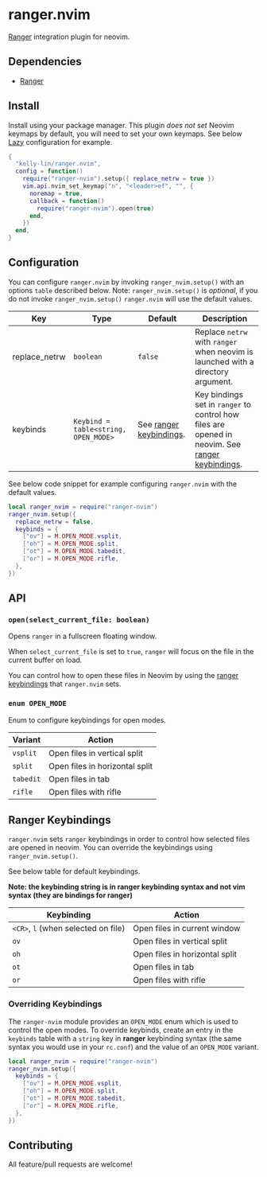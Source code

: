 # ranger.nvim

[Ranger](https://github.com/ranger/ranger) integration plugin for neovim.

## Dependencies

- [Ranger](https://github.com/ranger/ranger)

## Install

Install using your package manager. This plugin *does not set* Neovim keymaps by
default, you will need to set your own keymaps. See below [Lazy](https://github.com/folke/lazy.nvim)
configuration for example.

```lua
{
  "kelly-lin/ranger.nvim",
  config = function()
    require("ranger-nvim").setup({ replace_netrw = true })
    vim.api.nvim_set_keymap("n", "<leader>ef", "", {
      noremap = true,
      callback = function()
        require("ranger-nvim").open(true)
      end,
    })
  end,
}
```

## Configuration

You can configure `ranger.nvim` by invoking `ranger_nvim.setup()` with an
options `table` described below. Note: `ranger_nvim.setup()` is *optional*, if you
do not invoke `ranger_nvim.setup()` `ranger.nvim` will use the default values.

| Key           | Type      | Default | Description                        |
| ------------- | --------- | ------- | ---------------------------------- |
| replace_netrw | `boolean` | `false` | Replace `netrw` with `ranger` when neovim is launched with a directory argument. |
| keybinds      | `Keybind = table<string, OPEN_MODE>` | See [ranger keybindings](#ranger-keybindings). | Key bindings set in `ranger` to control how files are opened in neovim. See [ranger keybindings](#ranger-keybindings). |

See below code snippet for example configuring `ranger.nvim` with the default
values.

```lua
local ranger_nvim = require("ranger-nvim")
ranger_nvim.setup({
  replace_netrw = false,
  keybinds = {
    ["ov"] = M.OPEN_MODE.vsplit,
    ["oh"] = M.OPEN_MODE.split,
    ["ot"] = M.OPEN_MODE.tabedit,
    ["or"] = M.OPEN_MODE.rifle,
  },
})
```

## API

### `open(select_current_file: boolean)`

Opens `ranger` in a fullscreen floating window.

When `select_current_file` is set to `true`, `ranger` will focus on the file in
the current buffer on load.

You can control how to open these files in Neovim by using the [ranger keybindings](#ranger-keybindings)
that `ranger.nvim` sets.

### `enum OPEN_MODE`

Enum to configure keybindings for open modes.

| Variant | Action |
| ------- | ------ |
| `vsplit` | Open files in vertical split |
| `split` | Open files in horizontal split |
| `tabedit` | Open files in tab |
| `rifle` | Open files with rifle |

## Ranger Keybindings

`ranger.nvim` sets `ranger` keybindings in order to control how selected files
are opened in neovim. You can override the keybindings using `ranger_nvim.setup()`.

See below table for default keybindings.

**Note: the keybinding string is in ranger keybinding syntax and not vim syntax
(they are bindings for ranger)**

| Keybinding  | Action |
| ----------- | ------ |
| `<CR>`, `l` (when selected on file) | Open files in current window |
| `ov` | Open files in vertical split |
| `oh` | Open files in horizontal split |
| `ot` | Open files in tab |
| `or` | Open files with rifle |

### Overriding Keybindings

The `ranger-nvim` module provides an `OPEN_MODE` enum which is used to control
the open modes. To override keybinds, create an entry in the `keybinds` table
with a `string` key in **ranger** keybinding syntax (the same syntax you would
use in your `rc.conf`) and the value of an `OPEN_MODE` variant.

```lua
local ranger_nvim = require("ranger-nvim")
ranger_nvim.setup({
  keybinds = {
    ["ov"] = M.OPEN_MODE.vsplit,
    ["oh"] = M.OPEN_MODE.split,
    ["ot"] = M.OPEN_MODE.tabedit,
    ["or"] = M.OPEN_MODE.rifle,
  },
})
```

## Contributing

All feature/pull requests are welcome!
